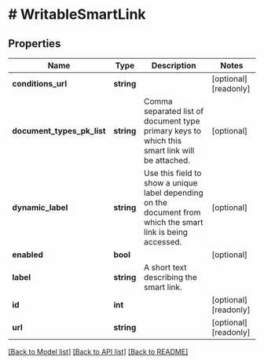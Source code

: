 # # WritableSmartLink

## Properties

Name | Type | Description | Notes
------------ | ------------- | ------------- | -------------
**conditions_url** | **string** |  | [optional] [readonly] 
**document_types_pk_list** | **string** | Comma separated list of document type primary keys to which this smart link will be attached. | [optional] 
**dynamic_label** | **string** | Use this field to show a unique label depending on the document from which the smart link is being accessed. | [optional] 
**enabled** | **bool** |  | [optional] 
**label** | **string** | A short text describing the smart link. | 
**id** | **int** |  | [optional] [readonly] 
**url** | **string** |  | [optional] [readonly] 

[[Back to Model list]](../../README.md#documentation-for-models) [[Back to API list]](../../README.md#documentation-for-api-endpoints) [[Back to README]](../../README.md)


